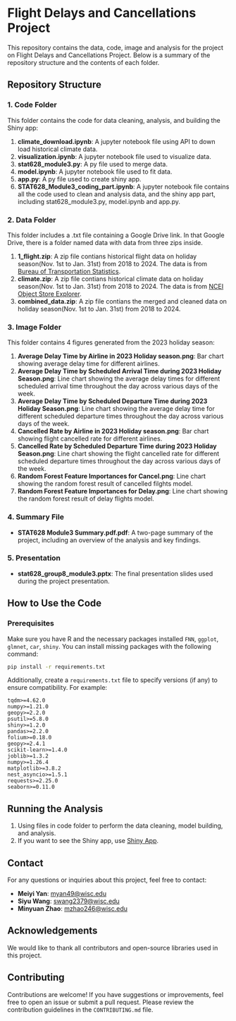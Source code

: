 # Flight Delays and Cancellations Project

This repository contains the data, code, image and analysis for the project on Flight Delays and Cancellations Project. Below is a summary of the repository structure and the contents of each folder.

## Repository Structure

### 1. Code Folder
This folder contains the code for data cleaning, analysis, and building the Shiny app:
1. **climate_download.ipynb**: A jupyter notebook file using API to down load historical climate data.
2. **visualization.ipynb**: A jupyter notebook file used to visualize data.
3. **stat628_module3.py**: A py file used to merge data.
4. **model.ipynb**: A jupyter notebook file used to fit data.
5. **app.py**: A py file used to create shiny app.
6. **STAT628_Module3_coding_part.ipynb**: A jupyter notebook file contains all the code used to clean and analysis data, and the shiny app part, including stat628_module3.py, model.ipynb and app.py.

### 2. Data Folder
This folder includes a .txt file containing a Google Drive link. In that Google Drive, there is a folder named data with data from three zips inside.
1. **1_flight.zip**: A zip file contians historical flight data on holiday season(Nov. 1st to Jan. 31st) from 2018 to 2024. The data is from [Bureau of Transportation Statistics](https://www.transtats.bts.gov/).
2. **climate.zip**: A zip file contians historical climate data on holiday season(Nov. 1st to Jan. 31st) from 2018 to 2024. The data is from [NCEI Object Store Explorer](https://www.ncei.noaa.gov/oa/local-climatological-data/index.html#v2/).
3. **combined_data.zip**: A zip file contians the merged and cleaned data on holiday season(Nov. 1st to Jan. 31st) from 2018 to 2024.

### 3. Image Folder
This folder contains 4 figures generated from the 2023 holiday season:
1. **Average Delay Time by Airline in 2023 Holiday season.png**: Bar chart showing average delay time for different airlines.
2. **Average Delay Time by Scheduled Arrival Time during 2023 Holiday Season.png**: Line chart showing the average delay times for different scheduled arrival time throughout the day across various days of the week.
3. **Average Delay Time by Scheduled Departure Time during 2023 Holiday Season.png**: Line chart showing the average delay time for different scheduled departure times throughout the day across various days of the week.
4. **Cancelled Rate by Airline in 2023 Holiday season.png**: Bar chart showing flight cancelled rate for different airlines.
5. **Cancelled Rate by Scheduled Departure Time during 2023 Holiday Season.png**: Line chart showing the flight cancelled rate for different scheduled departure times throughout the day across various days of the week.
6. **Random Forest Feature Importances for Cancel.png**: Line chart showing the random forest result of cancelled filghts model.
7. **Random Forest Feature Importances for Delay.png**: Line chart showing the random forest result of delay flights model.

### 4. Summary File
- **STAT628 Module3 Summary.pdf.pdf**: A two-page summary of the project, including an overview of the analysis and key findings.

### 5. Presentation
- **stat628_group8_module3.pptx**: The final presentation slides used during the project presentation.

## How to Use the Code

### Prerequisites
Make sure you have R and the necessary packages installed `FNN`, `ggplot`, `glmnet`, `car`, `shiny`. You can install missing packages with the following command:

```bash
pip install -r requirements.txt
```

Additionally, create a `requirements.txt` file to specify versions (if any) to ensure compatibility. For example:

```plaintext
tqdm>=4.62.0
numpy>=1.21.0
geopy>=2.2.0
psutil>=5.8.0
shiny>=1.2.0
pandas>=2.2.0
folium>=0.18.0
geopy>=2.4.1
scikit-learn>=1.4.0
joblib>=1.3.2
numpy>=1.26.4
matplotlib>=3.8.2
nest_asyncio>=1.5.1
requests>=2.25.0
seaborn>=0.11.0
```
  
## Running the Analysis
1. Using files in code folder to perform the data cleaning, model building, and analysis.
2. If you want to see the Shiny app, use [Shiny App](https://stat628module3.shinyapps.io/apppy/).

## Contact
For any questions or inquiries about this project, feel free to contact:
- **Meiyi Yan**: myan49@wisc.edu
- **Siyu Wang**: swang2379@wisc.edu
- **Minyuan Zhao**: mzhao246@wisc.edu

## Acknowledgements
We would like to thank all contributors and open-source libraries used in this project.

## Contributing
Contributions are welcome! If you have suggestions or improvements, feel free to open an issue or submit a pull request. Please review the contribution guidelines in the `CONTRIBUTING.md` file.

